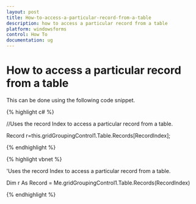 ```yaml
---
layout: post
title: How-to-access-a-particular-record-from-a-table
description: how to access a particular record from a table
platform: windowsforms
control: How To
documentation: ug
---
```


# How to access a particular record from a table

This can be done using the following code snippet.

{% highlight c# %}



//Uses the record Index to access a particular record from a table.

Record r=this.gridGroupingControl1.Table.Records[RecordIndex];

{% endhighlight %}

{% highlight vbnet %}



'Uses the record Index to access a particular record from a table.

Dim r As Record = Me.gridGroupingControl1.Table.Records(RecordIndex)

{% endhighlight %}

